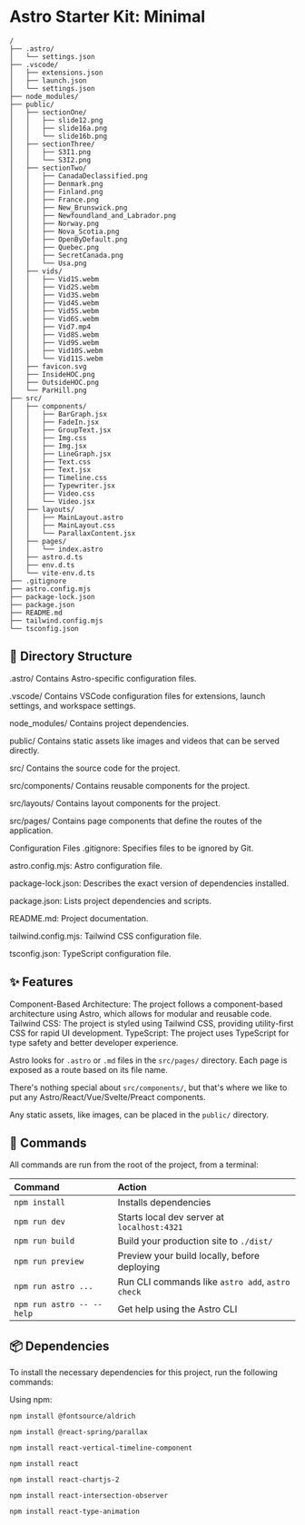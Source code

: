 # Astro Starter Kit: Minimal

```text
/
├── .astro/
│   └── settings.json
├── .vscode/
│   ├── extensions.json
│   ├── launch.json
│   └── settings.json
├── node_modules/
├── public/
│   ├── sectionOne/
│   │   ├── slide12.png
│   │   ├── slide16a.png
│   │   └── slide16b.png
│   ├── sectionThree/
│   │   ├── S3I1.png
│   │   └── S3I2.png
│   ├── sectionTwo/
│   │   ├── CanadaDeclassified.png
│   │   ├── Denmark.png
│   │   ├── Finland.png
│   │   ├── France.png
│   │   ├── New_Brunswick.png
│   │   ├── Newfoundland_and_Labrador.png
│   │   ├── Norway.png
│   │   ├── Nova_Scotia.png
│   │   ├── OpenByDefault.png
│   │   ├── Quebec.png
│   │   ├── SecretCanada.png
│   │   └── Usa.png
│   ├── vids/
│   │   ├── Vid1S.webm
│   │   ├── Vid2S.webm
│   │   ├── Vid3S.webm
│   │   ├── Vid4S.webm
│   │   ├── Vid5S.webm
│   │   ├── Vid6S.webm
│   │   ├── Vid7.mp4
│   │   ├── Vid8S.webm
│   │   ├── Vid9S.webm
│   │   ├── Vid10S.webm
│   │   └── Vid11S.webm
│   ├── favicon.svg
│   ├── InsideHOC.png
│   ├── OutsideHOC.png
│   └── ParHill.png
├── src/
│   ├── components/
│   │   ├── BarGraph.jsx
│   │   ├── FadeIn.jsx
│   │   ├── GroupText.jsx
│   │   ├── Img.css
│   │   ├── Img.jsx
│   │   ├── LineGraph.jsx
│   │   ├── Text.css
│   │   ├── Text.jsx
│   │   ├── Timeline.css
│   │   ├── Typewriter.jsx
│   │   ├── Video.css
│   │   └── Video.jsx
│   ├── layouts/
│   │   ├── MainLayout.astro
│   │   ├── MainLayout.css
│   │   └── ParallaxContent.jsx
│   ├── pages/
│   │   └── index.astro
│   ├── astro.d.ts
│   ├── env.d.ts
│   └── vite-env.d.ts
├── .gitignore
├── astro.config.mjs
├── package-lock.json
├── package.json
├── README.md
├── tailwind.config.mjs
└── tsconfig.json
```

## 📁 Directory Structure
.astro/
Contains Astro-specific configuration files.

.vscode/
Contains VSCode configuration files for extensions, launch settings, and workspace settings.

node_modules/
Contains project dependencies.

public/
Contains static assets like images and videos that can be served directly.

src/
Contains the source code for the project.

src/components/
Contains reusable components for the project.

src/layouts/
Contains layout components for the project.

src/pages/
Contains page components that define the routes of the application.

Configuration Files
.gitignore: Specifies files to be ignored by Git.

astro.config.mjs: Astro configuration file.

package-lock.json: Describes the exact version of dependencies installed.

package.json: Lists project dependencies and scripts.

README.md: Project documentation.

tailwind.config.mjs: Tailwind CSS configuration file.

tsconfig.json: TypeScript configuration file.

## ✨ Features
Component-Based Architecture: The project follows a component-based architecture using Astro, which allows for modular and reusable code.
Tailwind CSS: The project is styled using Tailwind CSS, providing utility-first CSS for rapid UI development.
TypeScript: The project uses TypeScript for type safety and better developer experience.

Astro looks for `.astro` or `.md` files in the `src/pages/` directory. Each page is exposed as a route based on its file name.

There's nothing special about `src/components/`, but that's where we like to put any Astro/React/Vue/Svelte/Preact components.

Any static assets, like images, can be placed in the `public/` directory.

## 🧞 Commands

All commands are run from the root of the project, from a terminal:

| Command                   | Action                                           |
| :------------------------ | :----------------------------------------------- |
| `npm install`             | Installs dependencies                            |
| `npm run dev`             | Starts local dev server at `localhost:4321`      |
| `npm run build`           | Build your production site to `./dist/`          |
| `npm run preview`         | Preview your build locally, before deploying     |
| `npm run astro ...`       | Run CLI commands like `astro add`, `astro check` |
| `npm run astro -- --help` | Get help using the Astro CLI                     |

## 📦 Dependencies
To install the necessary dependencies for this project, run the following commands:

Using npm:
```text
npm install @fontsource/aldrich
```
```text
npm install @react-spring/parallax
```
```text
npm install react-vertical-timeline-component
```
```text
npm install react
```
```text
npm install react-chartjs-2
```
```text
npm install react-intersection-observer
```
```text
npm install react-type-animation
```
